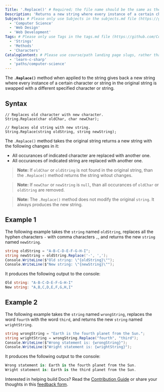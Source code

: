 ```yaml
---
Title: '.Replace()' # Required; the file name should be the same as the title, but lowercase, with dashes instead of spaces, and all punctuation removed
Description: 'Returns a new string where every instance of a certain character or string in the original string is swapped with a different specified character or string.' # Required; ideally under 150 characters and starts with a noun (used in search engine results and content previews)
Subjects: # Please only use Subjects in the subjects.md file (https://github.com/Codecademy/docs/blob/main/documentation/subjects.md). If that list feels insufficient, feel free to create a new Subject and add it to subjects.md in your PR!
  - 'Computer Science'
  - 'Web Design'
  - 'Web Development'
Tags: # Please only use Tags in the tags.md file (https://github.com/Codecademy/docs/blob/main/documentation/tags.md). If that list feels insufficient, feel free to create a new Tag and add it to tags.md in your PR!
  - 'Strings'
  - 'Methods'
  - 'Characters'
CatalogContent: # Please use course/path landing page slugs, rather than linking to individual content items. If listing multiple items, please put the most relevant one first
  - 'learn-c-sharp'
  - 'paths/computer-science'
---
```


The **`.Replace()`** method when applied to the string gives back a new string where every instance of a certain character or string in the original string is swapped with a different specified character or string.

## Syntax

```
// Replaces old character with new character.
String.Replace(char oldChar, char newChar);

// Replaces old string with new string.
String.Replace(string oldString, string newString);
```

The `.Replace()` method takes the original string returns a new string with the following changes in it:

* All occurances of indicated character are replaced with another one.
* All occurances of indicated string are replaced with another one.

> **Note:** If `oldChar` or `oldString` is not found in the original string, than the `.Replace()` method returns the string witout changes.

> **Note:** If `newChar` or `newString` is `null`, than all occurances of `oldChar` or `oldString` are removed.

> **Note:** The `.Replace()` method does not modify the original `string`. It always produces the new string.

## Example 1

The following example takes the `string` named `oldString`, replaces all the hyphen characters `-` with comma characters `,`, and returns the new `string` named `newString`.

```cs
string oldString = "A-B-C-D-E-F-G-H-I";
string newString = oldString.Replace('-', ',');
Console.WriteLine($"Old string: \"{oldString}\"");
Console.WriteLine($"New string: \"{newString}\"");
```

It produces the following output to the console:

```cs
Old string: "A-B-C-D-E-F-G-H-I"
New string: "A,B,C,D,E,F,G,H,I"
```

## Example 2

The following example takes the `string` named `wrongString`, replaces the word `fourth` with the word `third`, and returns the new `string` named `wrightString`.

```cs
string wrongString = "Earth is the fourth planet from the Sun.";
string wrightString = wrongString.Replace("fourth", "third");
Console.WriteLine($"Wrong statement is: {wrongString}");
Console.WriteLine($"Wright statement is: {wrightString}");
```

It produces the following output to the console:

```cs
Wrong statement is: Earth is the fourth planet from the Sun.
Wright statement is: Earth is the third planet from the Sun.
```

Interested in helping build Docs? Read the [Contribution Guide](https://github.com/Codecademy/docs/blob/main/.github/CONTRIBUTING.md) or share your thoughts in this [feedback form](https://codecademyready.typeform.com/to/hzVIWDgz).
